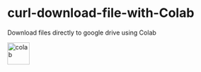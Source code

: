 # curl-download-file-with-Colab
Download files directly to google drive using Colab

<a href="https://drive.google.com/file/d/19N0zPGVk9CFvDHE7rCldugm1RLYy14NW/view?usp=sharing" target="_blank"> <img src="https://i.postimg.cc/HW06K8XB/Google-Colaboratory-SVG-Logo-svg.png" alt="colab" height="50"/>  
